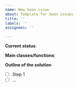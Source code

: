 ```yaml
---
name: New Swan issue
about: Template for Swan issues
title: ''
labels: ''
assignees: ''

---
```


**Current status**:

**Main classes/functions**:

**Outline of the solution**
- [ ] Step 1
- [ ] ...
